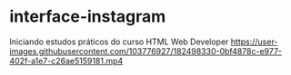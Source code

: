 # interface-instagram
Iniciando estudos práticos do curso HTML Web Developer
https://user-images.githubusercontent.com/103776927/182498330-0bf4878c-e977-402f-a1e7-c26ae5159181.mp4

